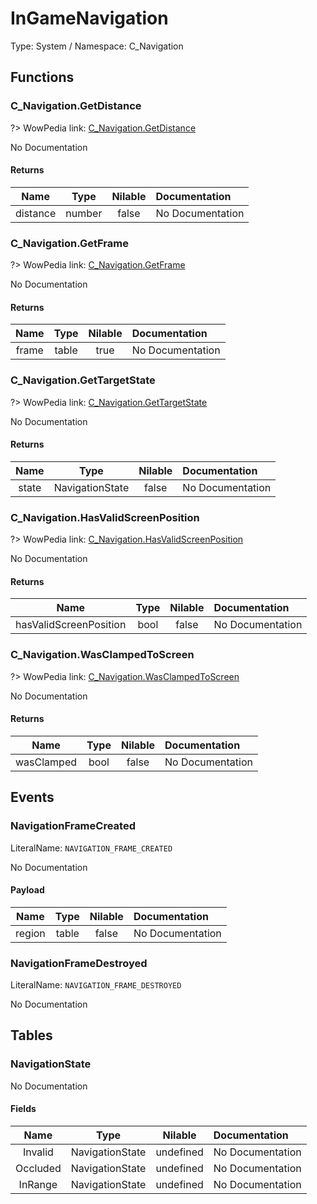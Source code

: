 # InGameNavigation

Type: System / Namespace: C_Navigation

## Functions

### C_Navigation.GetDistance
?> WowPedia link: [C_Navigation.GetDistance](https://wow.gamepedia.com/API_C_Navigation.GetDistance)

No Documentation

#### Returns
|Name|Type|Nilable|Documentation|
|:---:|:---:|:---:|:---|
|distance|number|false|No Documentation|
### C_Navigation.GetFrame
?> WowPedia link: [C_Navigation.GetFrame](https://wow.gamepedia.com/API_C_Navigation.GetFrame)

No Documentation

#### Returns
|Name|Type|Nilable|Documentation|
|:---:|:---:|:---:|:---|
|frame|table|true|No Documentation|
### C_Navigation.GetTargetState
?> WowPedia link: [C_Navigation.GetTargetState](https://wow.gamepedia.com/API_C_Navigation.GetTargetState)

No Documentation

#### Returns
|Name|Type|Nilable|Documentation|
|:---:|:---:|:---:|:---|
|state|NavigationState|false|No Documentation|
### C_Navigation.HasValidScreenPosition
?> WowPedia link: [C_Navigation.HasValidScreenPosition](https://wow.gamepedia.com/API_C_Navigation.HasValidScreenPosition)

No Documentation

#### Returns
|Name|Type|Nilable|Documentation|
|:---:|:---:|:---:|:---|
|hasValidScreenPosition|bool|false|No Documentation|
### C_Navigation.WasClampedToScreen
?> WowPedia link: [C_Navigation.WasClampedToScreen](https://wow.gamepedia.com/API_C_Navigation.WasClampedToScreen)

No Documentation

#### Returns
|Name|Type|Nilable|Documentation|
|:---:|:---:|:---:|:---|
|wasClamped|bool|false|No Documentation|
## Events

### NavigationFrameCreated
LiteralName: `NAVIGATION_FRAME_CREATED`

No Documentation

#### Payload
|Name|Type|Nilable|Documentation|
|:---:|:---:|:---:|:---|
|region|table|false|No Documentation|
### NavigationFrameDestroyed
LiteralName: `NAVIGATION_FRAME_DESTROYED`

No Documentation

## Tables

### NavigationState

No Documentation

#### Fields
|Name|Type|Nilable|Documentation|
|:---:|:---:|:---:|:---|
|Invalid|NavigationState|undefined|No Documentation|
|Occluded|NavigationState|undefined|No Documentation|
|InRange|NavigationState|undefined|No Documentation|